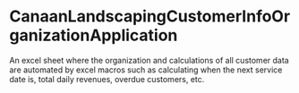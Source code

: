 # CanaanLandscapingCustomerInfoOrganizationApplication
An excel sheet where the organization and calculations of all customer data are automated by excel macros such as calculating when the next service date is, total daily revenues, overdue customers, etc.

